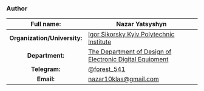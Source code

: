 
### Author

| **Full name:** | **Nazar Yatsyshyn** |
|:---:| --- |
| **Organization/University:** | [Igor Sikorsky Kyiv Polytechnic Institute](https://kpi.ua/en) |
| **Department:** | [The Department of Design of Electronic Digital Equipment](http://www.keoa.kpi.ua/wp/) |
| **Telegram:** | [@forest_541](https://t.me/forest_541) |
| **Email:** | [nazar10klas@gmail.com](mailto:nazar10klas@gmail.com) |
